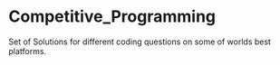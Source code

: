 # Competitive_Programming
Set of Solutions for different coding questions on some of worlds best platforms.
